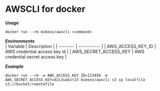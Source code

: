 AWSCLI for docker
=================

***Usage***  
```
docker run --rm mibexx/awscli <command>
```

***Environments***  
| Variable | Description |
| -------- | ----------- |
| AWS_ACCESS_KEY_ID | AWS credential access key id |
| AWS_SECRET_ACCESS_KEY | AWS credential secret access key |

***Example***
```
docker run --rm -e AWS_ACCESS_KEY_ID=123456 -e AWS_SECRET_ACCESS_KEY=d2i3uobzr23 mibexx/awscli s3 cp localfile s3://bucket/remotefile
```